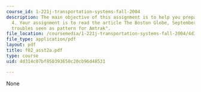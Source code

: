 ```yaml
---
course_id: 1-221j-transportation-systems-fall-2004
description: The main objective of this assignment is to help you prepare for Lecture
  4. Your assignment is to read the article The Boston Globe, September 2002, "Acela
  troubles seen as pattern for Amtrak".
file_location: /coursemedia/1-221j-transportation-systems-fall-2004/4d314c07bf850393650c20cb96d48531_f02_asst2a.pdf
file_type: application/pdf
layout: pdf
title: f02_asst2a.pdf
type: course
uid: 4d314c07bf850393650c20cb96d48531

---
```

None